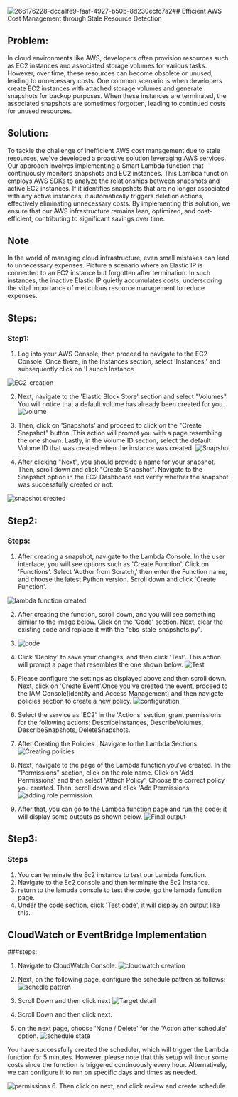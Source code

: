 ![266176228-dcca1fe9-faaf-4927-b50b-8d230ecfc7a2](https://github.com/JDNSaiCharanKatta/aws_cost_optimization/assets/170161500/f0b2998d-9f38-4885-ab61-9d9ef8f2004f)## Efficient AWS Cost Management through Stale Resource Detection

## Problem: 

<p> In cloud environments like AWS, developers often provision resources such as EC2 instances and associated storage volumes for various tasks. However, over time, these resources can become obsolete or unused, leading to unnecessary costs. One common scenario is when developers create EC2 instances with attached storage volumes and generate snapshots for backup purposes. When these instances are terminated, the associated snapshots are sometimes forgotten, leading to continued costs for unused resources.
</p>

## Solution:
<p>To tackle the challenge of inefficient AWS cost management due to stale resources, we've developed a proactive solution leveraging AWS services. Our approach involves implementing a Smart Lambda function that continuously monitors snapshots and EC2 instances. This Lambda function employs AWS SDKs to analyze the relationships between snapshots and active EC2 instances. If it identifies snapshots that are no longer associated with any active instances, it automatically triggers deletion actions, effectively eliminating unnecessary costs. By implementing this solution, we ensure that our AWS infrastructure remains lean, optimized, and cost-efficient, contributing to significant savings over time.</p>

## Note
<p> In the world of managing cloud infrastructure, even small mistakes can lead to unnecessary expenses. Picture a scenario where an Elastic IP is connected to an EC2 instance but forgotten after termination. In such instances, the inactive Elastic IP quietly accumulates costs, underscoring the vital importance of meticulous resource management to reduce expenses.</p>

## Steps:
### Step1:

1. Log into your AWS Console, then proceed to navigate to the EC2 Console. Once there, in the Instances section, select 'Instances,' and subsequently click on 'Launch Instance

![EC2-creation](https://github.com/JDNSaiCharanKatta/aws_cost_optimization/assets/170161500/23e61820-9926-4e6e-97ea-113e691a1933)

2. Next, navigate to the 'Elastic Block Store' section and select "Volumes". You will notice that a default volume has already been created for you. 
 ![volume](https://github.com/JDNSaiCharanKatta/aws_cost_optimization/assets/170161500/a68d91f2-b810-4d44-b478-3edc06d9a841)
 
3. Then, click on 'Snapshots' and proceed to click on the "Create Snapshot" button. This action will prompt you with a page resembling the one shown. Lastly, in the Volume ID section, select the default Volume ID that was created when the instance was created.
 ![Snapshot](https://github.com/JDNSaiCharanKatta/aws_cost_optimization/assets/170161500/35a82796-5ae5-4c01-a2a0-264e19116059)
   
5. After clicking "Next", you should provide a name for your snapshot. Then, scroll down and click "Create Snapshot". Navigate to the Snapshot option in the EC2 Dashboard and verify whether the snapshot was successfully created or not.

![snapshot created](https://github.com/JDNSaiCharanKatta/aws_cost_optimization/assets/170161500/c278494c-fdec-405b-b56f-7a401b30ccb0)

## Step2:
### Steps:
1. After creating a snapshot, navigate to the Lambda Console. In the user interface, you will see options such as 'Create Function'. Click on 'Functions'. Select 'Author from Scratch,' then enter the Function name, and choose the latest Python version. Scroll down and click 'Create Function'.

![lambda function created](https://github.com/JDNSaiCharanKatta/aws_cost_optimization/assets/170161500/23a32fc4-3792-438f-bc79-d5e0b23f2bbe)


2.  After creating the function, scroll down, and you will see something similar to the image below. Click on the 'Code' section. Next, clear the existing code and replace it with the "ebs_stale_snapshots.py".

3.  ![code](https://github.com/JDNSaiCharanKatta/aws_cost_optimization/assets/170161500/0deca2e9-4157-41bd-a5da-0d9c47465b04)
4.  Click 'Deploy' to save your changes, and then click 'Test'. This action will prompt a page that resembles the one shown below. 
   ![Test](https://github.com/JDNSaiCharanKatta/aws_cost_optimization/assets/170161500/4d56b336-9c4a-4450-bdba-7c9e9d714560)


5. Please configure the settings as displayed above and then scroll down. Next, click on 'Create Event'.Once you've created the event, proceed to the IAM Console(Identity and Access Management) and then navigate policies section to create a new policy.
![configuration](https://github.com/JDNSaiCharanKatta/aws_cost_optimization/assets/170161500/b79fb401-9ed6-4ea3-93c8-6ada5ff09e1c)

6. Select the service as 'EC2'
In the 'Actions' section, grant permissions for the following actions: DescribeInstances, DescribeVolumes, DescribeSnapshots, DeleteSnapshots.

7. After Creating the Policies , Navigate to the Lambda Sections.
![Creating policies](https://github.com/JDNSaiCharanKatta/aws_cost_optimization/assets/170161500/1af09ff7-29ff-412d-9b6b-a455db6fa024)

8. Next, navigate to the page of the Lambda function you've created. In the "Permissions" section, click on the role name. Click on 'Add Permissions' and then select 'Attach Policy'. Choose the correct policy you created. Then, scroll down and click 'Add Permissions
![adding role permission](https://github.com/JDNSaiCharanKatta/aws_cost_optimization/assets/170161500/dbc5b2b3-3ea6-45be-90d6-c6b5a7159e08)

9. After that, you can go to the Lambda function page and run the code; it will display some outputs as shown below.
![Final output](https://github.com/JDNSaiCharanKatta/aws_cost_optimization/assets/170161500/cac5ff80-6d72-4fa9-8c80-ba5f68d3efdd)


## Step3:
### Steps
1. You can terminate the Ec2 instance to test our Lambda function.
2. Navigate to the Ec2 console and then terminate the Ec2 Instance.
3. return to the lambda console to test the code; go the lambda function page.
4. Under the code section, click 'Test code', it will display an output like this.
   
## CloudWatch or EventBridge Implementation

###steps:
1. Navigate to CloudWatch Console.
![cloudwatch creation](https://github.com/JDNSaiCharanKatta/aws_cost_optimization/assets/170161500/cd6830dc-0fa9-4962-93ad-26b0bab545d4)
2. Next, on the following page, configure the schedule pattren as follows:
![schedle pattren](https://github.com/JDNSaiCharanKatta/aws_cost_optimization/assets/170161500/8401f933-db5c-4406-8ddf-b845ebb390df)
3. Scroll Down and then click next
![Target detail](https://github.com/JDNSaiCharanKatta/aws_cost_optimization/assets/170161500/e0dbca5b-6925-493a-8a1c-6ce47458da93)

4. Scroll Down and then click next.
5. on the next page, choose 'None / Delete' for the 'Action after schedule' option.
![schedule state](https://github.com/JDNSaiCharanKatta/aws_cost_optimization/assets/170161500/1ce9254b-8efc-46a9-a506-95140425094b)

You have successfully created the scheduler, which will trigger the Lambda function for 5 minutes.
However, please note that this setup will incur some costs since the function is triggered continuously every hour. Alternatively, we can configure it to run on specific days and times as needed.

![permissions](https://github.com/JDNSaiCharanKatta/aws_cost_optimization/assets/170161500/b1586710-f1de-46a2-9b3d-63f59bf4fe95)
6. Then click on next, and click review and create schedule.

   











   







